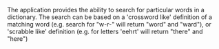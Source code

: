 The application provides the ability to search for particular words in a dictionary. The search can be based on a 'crossword like' definition of a matching word (e.g. search for "w-r-" will return "word" and "ward"),  or 'scrabble like' definition (e.g. for letters 'eehrt' will return "there" and "here")